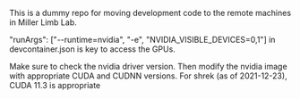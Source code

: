 This is a dummy repo for moving development code to the remote machines in Miller Limb Lab.

"runArgs": ["--runtime=nvidia", "-e", "NVIDIA_VISIBLE_DEVICES=0,1"] in devcontainer.json is key to access the GPUs.

Make sure to check the nvidia driver version. Then modify the nvidia image with appropriate CUDA and CUDNN versions.
For shrek (as of 2021-12-23), CUDA 11.3 is appropriate